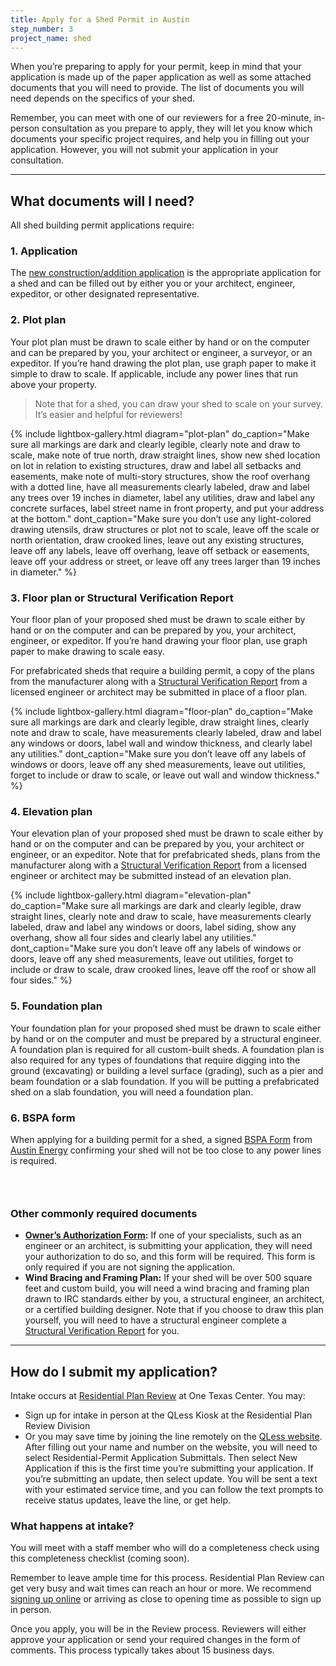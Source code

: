 ```yaml
---
title: Apply for a Shed Permit in Austin
step_number: 3
project_name: shed
---
```



When you’re preparing to apply for your permit, keep in mind that your application is made up of the paper application as well as some attached documents that you will need to provide. The list of documents you will need depends on the specifics of your shed.

Remember, you can meet with one of our reviewers for a free 20-minute, in-person consultation as you prepare to apply, they will let you know which documents your specific project requires, and help you in filling out your application. However, you will not submit your application in your consultation.

---

## What documents will I need?

All shed building permit applications require:

### 1. Application

The [new construction/addition application](https://www.austintexas.gov/sites/default/files/files/Planning/Applications_Forms/new_con_addtn_app_AWU.pdf) is the appropriate application for a shed and can be filled out by either you or your architect, engineer, expeditor, or other designated representative.

### 2. Plot plan

Your plot plan must be drawn to scale either by hand or on the computer and can be prepared by you, your architect or engineer, a surveyor, or an expeditor. If you’re hand drawing the plot plan, use graph paper to make it simple to draw to scale. If applicable, include any power lines that run above your property.

> Note that for a shed, you can draw your shed to scale on your survey. It’s easier and helpful for reviewers!

{% include lightbox-gallery.html diagram="plot-plan" do_caption="Make sure all markings are dark and clearly legible, clearly note and draw to scale, make note of true north, draw straight lines, show new shed location on lot in relation to existing structures, draw and label all setbacks and easements, make note of multi-story structures, show the roof overhang with a dotted line, have all measurements clearly labeled, draw and label any trees over 19 inches in diameter, label any utilities, draw and label any concrete surfaces, label street name in front property, and put your address at the bottom." dont_caption="Make sure you don&rsquo;t use any light-colored drawing utensils, draw structures or plot not to scale, leave off the scale or north orientation, draw crooked lines, leave out any existing structures, leave off any labels, leave off overhang, leave off setback or easements, leave off your address or street, or leave off any trees larger than 19 inches in diameter." %}

### 3. Floor plan or Structural Verification Report

Your floor plan of your proposed shed must be drawn to scale either by hand or on the computer and can be prepared by you, your architect, engineer, or expeditor. If you’re hand drawing your floor plan, use graph paper to make drawing to scale easy.&nbsp;

For prefabricated sheds that require a building permit, a copy of the plans from the manufacturer along with a [Structural Verification Report](https://www.austintexas.gov/sites/default/files/files/Planning/Applications_Forms/Structural_Verification_Report_citylogo.pdf) from a licensed engineer or architect may be submitted in place of a floor plan.

{% include lightbox-gallery.html diagram="floor-plan" do_caption="Make sure all markings are dark and clearly legible, draw straight lines, clearly note and draw to scale, have measurements clearly labeled, draw and label any windows or doors, label wall and window thickness, and clearly label any utilities." dont_caption="Make sure you don&rsquo;t leave off any labels of windows or doors, leave off any shed measurements, leave out utilities, forget to include or draw to scale, or leave out wall and window thickness." %}

### 4. Elevation plan

Your elevation plan of your proposed shed must be drawn to scale either by hand or on the computer and can be prepared by you, your architect or engineer, or an expeditor. Note that for prefabricated sheds, plans from the manufacturer along with a [Structural Verification Report](https://www.austintexas.gov/sites/default/files/files/Planning/Applications_Forms/Structural_Verification_Report_citylogo.pdf) from a licensed engineer or architect may be submitted instead of an elevation plan.

{% include lightbox-gallery.html diagram="elevation-plan" do_caption="Make sure all markings are dark and clearly legible, draw straight lines, clearly note and draw to scale, have measurements clearly labeled, draw and label any windows or doors, label siding, show any overhang, show all four sides and clearly label any utilities." dont_caption="Make sure you don&rsquo;t leave off any labels of windows or doors, leave off any shed measurements, leave out utilities, forget to include or draw to scale, draw crooked lines, leave off the roof or show all four sides." %}

### 5. Foundation plan

Your foundation plan for your proposed shed must be drawn to scale either by hand or on the computer and must be prepared by a structural engineer. A foundation plan is required for all custom-built sheds. A foundation plan is also required for any types of foundations that require digging into the ground (excavating) or building a level surface (grading), such as a pier and beam foundation or a slab foundation. If you will be putting a prefabricated shed on a slab foundation, you will need a foundation plan.

### 6. BSPA form

When applying for a building permit for a shed, a signed [BSPA Form](https://www.austintexas.gov/sites/default/files/files/Planning/Applications_Forms/bspa.pdf) from [Austin Energy](/contact/austin-energy) confirming your shed will not be too close to any power lines is required.

### &nbsp;

### Other commonly required documents

* [**Owner’s Authorization Form**](https://www.aiaaustin.org/sites/default/files/coaownersletter-1.pdf)**:** If one of your specialists, such as an engineer or an architect, is submitting your application, they will need your authorization to do so, and this form will be required. This form is only required if you are not signing the application.
* **Wind Bracing and Framing Plan:**&nbsp;If your shed will be over 500 square feet and custom build, you will need a wind bracing and framing plan drawn to IRC standards either by you, a structural engineer, an architect, or a certified building designer. Note that if you choose to draw this plan yourself, you will need to have a structural engineer complete a [Structural Verification Report](https://www.austintexas.gov/sites/default/files/files/Planning/Applications_Forms/Structural_Verification_Report_citylogo.pdf) for you.

---

## How do I submit my application?

Intake occurs at [Residential Plan Review](/contact/#residential-plan-review) at One Texas Center. You may:

* Sign up for intake in person at the QLess Kiosk at the Residential Plan Review Division
* Or you may save time by joining the line remotely on the [QLess website](https://kiosk.qless.com/kiosk/app/home/19062?queues=63813,65072,64852,64862,66812). After filling out your name and number on the website, you will need to select Residential-Permit Application Submittals. Then select New Application if this is the first time you’re submitting your application. If you’re submitting an update, then select update. You will be sent a text with your estimated service time, and you can follow the text prompts to receive status updates, leave the line, or get help.

### What happens at intake?

You will meet with a staff member who will do a completeness check using this completeness checklist (coming soon).

Remember to leave ample time for this process. Residential Plan Review can get very busy and wait times can reach an hour or more. We recommend [signing up online](https://kiosk.qless.com/kiosk/app/home/19062?queues=63813,65072,64852,64862,66812) or arriving as close to opening time as possible to sign up in person.

Once you apply, you will be in the Review process. Reviewers will either approve your application or send your required changes in the form of comments. This process typically takes about 15 business days.